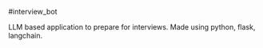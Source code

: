 #interview_bot

LLM based application to prepare for interviews.
Made using python, flask, langchain.
